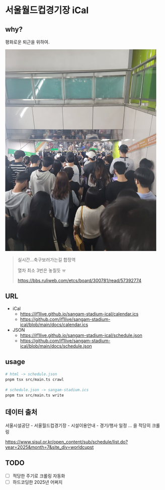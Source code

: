 # 서울월드컵경기장 iCal

## why?

평화로운 퇴근을 위하여.

![실시간...축구보러가는길 합정역](./images/resize.jpg)

> 실시간...축구보러가는길 합정역
>
> 열차 최소 3번은 놓칠듯 ㅠ
>
> <https://bbs.ruliweb.com/etcs/board/300781/read/57392774>

## URL

- iCal
  - <https://if1live.github.io/sangam-stadium-ical/calendar.ics>
  - <https://github.com/if1live/sangam-stadium-ical/blob/main/docs/calendar.ics>
- JSON
  - <https://if1live.github.io/sangam-stadium-ical/schedule.json>
  - <https://github.com/if1live/sangam-stadium-ical/blob/main/docs/schedule.json>


## usage

```sh
# html -> schedule.json
pnpm tsx src/main.ts crawl

# schedule.json -> sangam-stadium.ics
pnpm tsx src/main.ts write
```

## 데이터 출처

서울시설공단 - 서울월드컵경기장 - 시설이용안내 - 경기/행사 일정
... 을 적당히 크롤링

<https://www.sisul.or.kr/open_content/sub/schedule/list.do?year=2025&month=7&site_div=worldcupst>

## TODO

- [ ] 적당한 주기로 크롤링 자동화
- [ ] 하드코딩한 2025년 어쩌지
